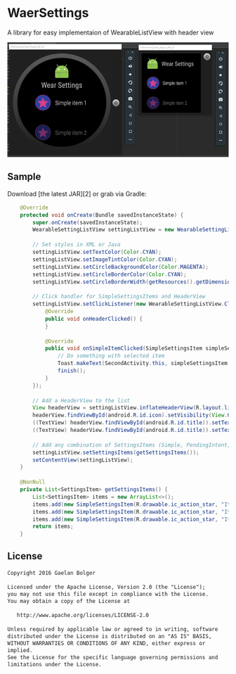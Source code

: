 WaerSettings
=======

A library for easy implementaion of WearableListView with header view

![](website/static/screens.png)


Sample
--------

Download [the latest JAR][2] or grab via Gradle:
```java
    @Override
    protected void onCreate(Bundle savedInstanceState) {
        super.onCreate(savedInstanceState);
        WearableSettingListView settingListView = new WearableSettingListView(this);

        // Set styles in XML or Java
        settingListView.setTextColor(Color.CYAN);
        settingListView.setImageTintColor(Color.CYAN);
        settingListView.setCircleBackgroundColor(Color.MAGENTA);
        settingListView.setCircleBorderColor(Color.CYAN);
        settingListView.setCircleBorderWidth(getResources().getDimensionPixelSize(R.dimen.circle_border_width));

        // Click handler for SimpleSettingsItems and HeaderView
        settingListView.setClickListener(new WearableSettingListView.ClickListener() {
            @Override
            public void onHeaderClicked() {
            }

            @Override
            public void onSimpleItemClicked(SimpleSettingsItem simpleSettingsItem) {
                // Do something with selected item
                Toast.makeText(SecondActivity.this, simpleSettingsItem.title, Toast.LENGTH_SHORT).show();
                finish();
            }
        });
        
        // Add a HeaderView to the list
		View headerView = settingListView.inflateHeaderView(R.layout.list_header);
        headerView.findViewById(android.R.id.icon).setVisibility(View.GONE);
        ((TextView) headerView.findViewById(android.R.id.title)).setTextColor(Color.CYAN);
        ((TextView) headerView.findViewById(android.R.id.title)).setText("Option title");
		
        // Add any combination of SettingsItems (Simple, PendingIntent, BoolPref)
        settingListView.setSettingsItems(getSettingsItems());
        setContentView(settingListView);
    }

    @NonNull
    private List<SettingsItem> getSettingsItems() {
        List<SettingsItem> items = new ArrayList<>();
        items.add(new SimpleSettingsItem(R.drawable.ic_action_star, "Item 1"));
        items.add(new SimpleSettingsItem(R.drawable.ic_action_star, "Item 2"));
        items.add(new SimpleSettingsItem(R.drawable.ic_action_star, "Item 3"));
        return items;
    }
```


License
--------

    Copyright 2016 Gaelan Bolger

    Licensed under the Apache License, Version 2.0 (the "License");
    you may not use this file except in compliance with the License.
    You may obtain a copy of the License at

       http://www.apache.org/licenses/LICENSE-2.0

    Unless required by applicable law or agreed to in writing, software
    distributed under the License is distributed on an "AS IS" BASIS,
    WITHOUT WARRANTIES OR CONDITIONS OF ANY KIND, either express or implied.
    See the License for the specific language governing permissions and
    limitations under the License.
